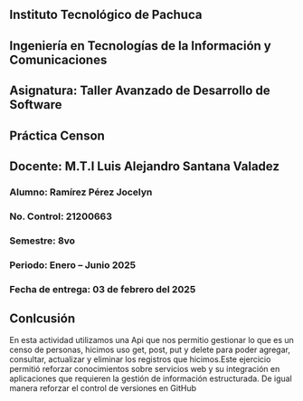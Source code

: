 
## Instituto Tecnológico de Pachuca

## Ingeniería en Tecnologías de la Información y Comunicaciones

## Asignatura: Taller Avanzado de Desarrollo de Software 

## Práctica Censon

## Docente: M.T.I Luis Alejandro Santana Valadez 

### Alumno: Ramírez Pérez Jocelyn

### No. Control: 21200663

### Semestre: 8vo

### Periodo: Enero – Junio 2025

### Fecha de entrega: 03 de febrero del 2025

## Conlcusión

En esta actividad utilizamos una Api que nos permitio gestionar lo que es un censo de personas, hicimos uso get, post, put y delete para poder agregar, consultar, actualizar y eliminar los registros que hicimos.Este ejercicio permitió reforzar conocimientos sobre servicios web y su integración en aplicaciones que requieren la gestión de información estructurada. De igual manera reforzar el control de versiones en GitHub